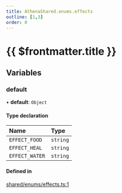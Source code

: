 ```yaml
---
title: AthenaShared.enums.effects
outline: [1,3]
order: 0
---
```


# {{ $frontmatter.title }}


## Variables

### default

• **default**: `Object`

#### Type declaration

| Name | Type |
| :------ | :------ |
| `EFFECT_FOOD` | `string` |
| `EFFECT_HEAL` | `string` |
| `EFFECT_WATER` | `string` |

#### Defined in

[shared/enums/effects.ts:1](https://github.com/Stuyk/altv-athena/blob/d77637c/src/core/shared/enums/effects.ts#L1)
